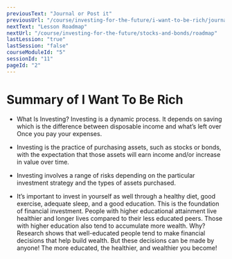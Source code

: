 ```yaml
---
previousText: "Journal or Post it"
previousUrl: "/course/investing-for-the-future/i-want-to-be-rich/journal-or-post-it"
nextText: "Lesson Roadmap"
nextUrl: "/course/investing-for-the-future/stocks-and-bonds/roadmap"
lastLession: "true"
lastSession: "false"
courseModuleId: "5"
sessionId: "11"
pageId: "2"
---
```



# Summary of I Want To Be Rich

- What Is Investing? Investing is a dynamic process. It depends on saving which is the difference between disposable income and what’s left over Once you pay your expenses. 

- Investing is the practice of purchasing assets, such as stocks or bonds, with the expectation that those assets will earn income and/or increase in value over time. 

- Investing involves a range of risks depending on the particular investment strategy and the types of assets purchased.

- It’s important to invest in yourself as well through a healthy diet, good exercise, adequate sleep, and a good education. This is the foundation of financial investment. People with higher educational attainment live healthier and longer lives compared to their less educated peers. Those with higher education   also tend to accumulate more wealth. Why? Research shows that well-educated people tend to make financial decisions that help build wealth. But these decisions can be made by anyone!  The more educated, the healthier, and wealthier you become! 
